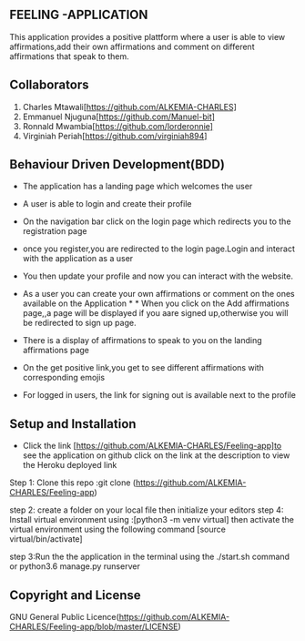 
## FEELING -APPLICATION
This application provides a positive plattform where a user is able to view affirmations,add their own affirmations and comment on different affirmations that speak to them.

## Collaborators
1. Charles Mtawali[https://github.com/ALKEMIA-CHARLES]
2. Emmanuel Njuguna[https://github.com/Manuel-bit]
3. Ronnald Mwambia[https://github.com/lorderonnie]
4. Virginiah Periah[https://github.com/virginiah894]

## Behaviour Driven Development(BDD)
* The application has a landing page which welcomes the user
* A user is able to login and create their profile
* On the navigation bar click on the login page which redirects you to the registration page
* once you register,you are redirected to the login page.Login and interact with the application as a user

* You then update your profile and now you can interact with the website.
* As a user you can create your own affirmations or comment on the ones available on the Application   * * When you click on the Add  affirmations page,,a page will be displayed if you aare signed up,otherwise you will be redirected to sign up page.
* There is a display of affirmations to speak to you on the landing affirmations page
* On the get positive  link,you get to see different affirmations with corresponding emojis
* For logged in users, the link for signing out is available next to the profile
## Setup and Installation
- Click the link  [https://github.com/ALKEMIA-CHARLES/Feeling-app]to see the application on github click on the link at the description to view the Heroku deployed link

Step 1: Clone this repo :git clone (https://github.com/ALKEMIA-CHARLES/Feeling-app)

step 2: create a folder on your local file then initialize your editors step 
4: Install virtual environment using :[python3 -m venv virtual] then activate the virtual environment using the following command [source virtual/bin/activate]

step 3:Run the the application in the terminal using the ./start.sh command or python3.6 manage.py runserver


## Copyright and License
GNU General Public Licence(https://github.com/ALKEMIA-CHARLES/Feeling-app/blob/master/LICENSE)